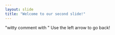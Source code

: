 ```yaml
---
layout: slide
title: "Welcome to our second slide!"
---
```

"witty comment with "
Use the left arrow to go back!
